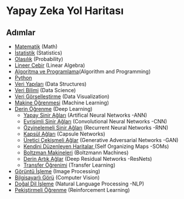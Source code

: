 # Yapay Zeka Yol Haritası

## Adımlar

 * [Matematik](https://github.com/hsynrtn/yapay-zeka-yol-haritasi/blob/main/matematik.md) (Math)
 * [İstatistik](https://github.com/hsynrtn/yapay-zeka-yol-haritasi/blob/main/istatistik.md) (Statistics)
 * [Olasılık](https://github.com/hsynrtn/yapay-zeka-yol-haritasi/blob/main/olasılık.md) (Probability)
 * [Lineer Cebir](https://github.com/hsynrtn/yapay-zeka-yol-haritasi/blob/main/lineer-cebir.md) (Linear Algebra)
 * [Algoritma ve Programlama](https://github.com/hsynrtn/yapay-zeka-yol-haritasi/blob/main/algoritma-ve-programlama.md)(Algorithm and Programming)
 * [Python](https://github.com/hsynrtn/yapay-zeka-yol-haritasi/blob/main/python.md) 
 * [Veri Yapıları](https://github.com/hsynrtn/yapay-zeka-yol-haritasi/blob/main/veri-yapıları.md) (Data Structures)
 * [Veri Bilimi](https://github.com/hsynrtn/yapay-zeka-yol-haritasi/blob/main/veri-bilimi.md) (Data Science)
 * [Veri Görselleştirme](https://github.com/hsynrtn/yapay-zeka-yol-haritasi/blob/main/veri-gorsellestirme.md) (Data Visualization)
 * [Makine Öğrenmesi](https://github.com/hsynrtn/yapay-zeka-yol-haritasi/blob/main/makine-ogrenmesi.md) (Machine Learning)
 * [Derin Öğrenme](https://github.com/hsynrtn/yapay-zeka-yol-haritasi/blob/main/derin-ogrenme.md) (Deep Learning)
      * [Yapay Sinir Ağları](https://github.com/hsynrtn/yapay-zeka-yol-haritasi/blob/main/derin-ogrenme.md) (Artifical Neural Networks -ANN)
      * [Evrişimli Sinir Ağları](https://github.com/hsynrtn/yapay-zeka-yol-haritasi/blob/main/derin-ogrenme.md) (Convolutional Neural Networks -CNN)
      * [Özyinelemeli Sinir Ağları](https://github.com/hsynrtn/yapay-zeka-yol-haritasi/blob/main/derin-ogrenme.md) (Recurrent Neural Networks -RNN)
      * [Kapsül Ağları](https://github.com/hsynrtn/yapay-zeka-yol-haritasi/blob/main/derin-ogrenme.md) (Capsule Networks)
      * [Üretici Çekişmeli Ağlar](https://github.com/hsynrtn/yapay-zeka-yol-haritasi/blob/main/derin-ogrenme.md) (Generative Adversarial Networks -GAN)    
      * [Kendini Düzenleyen Haritalar ](https://github.com/hsynrtn/yapay-zeka-yol-haritasi/blob/main/derin-ogrenme.md) (Self Organizing Maps -SOMs)
      * [Boltzman Makineleri](https://github.com/hsynrtn/yapay-zeka-yol-haritasi/blob/main/derin-ogrenme.md) (Boltzmann Machines)
      * [Derin Artık Ağlar](https://github.com/hsynrtn/yapay-zeka-yol-haritasi/blob/main/derin-ogrenme.md) (Deep Residual Networks -ResNets)
      * [Transfer Öğrenimi](https://github.com/hsynrtn/yapay-zeka-yol-haritasi/blob/main/derin-ogrenme.md) (Transfer Learning)
 * [Görüntü İşleme](https://github.com/hsynrtn/yapay-zeka-yol-haritasi/blob/main/goruntu-isleme.md) (Image Processing)
 * [Bilgisayarlı Görü](https://github.com/hsynrtn/yapay-zeka-yol-haritasi/blob/main/bilgisayarlı-görü.md) (Computer Vision)
 * [Doğal Dil İşleme](https://github.com/hsynrtn/yapay-zeka-yol-haritasi/blob/main/dogal-dil-isleme.md) (Natural Language Processing -NLP)
 * [Pekiştirmeli Öğrenme](https://github.com/hsynrtn/yapay-zeka-yol-haritasi/blob/main/pekistirmeli-ogrenme.md) (Reinforcement Learning)
